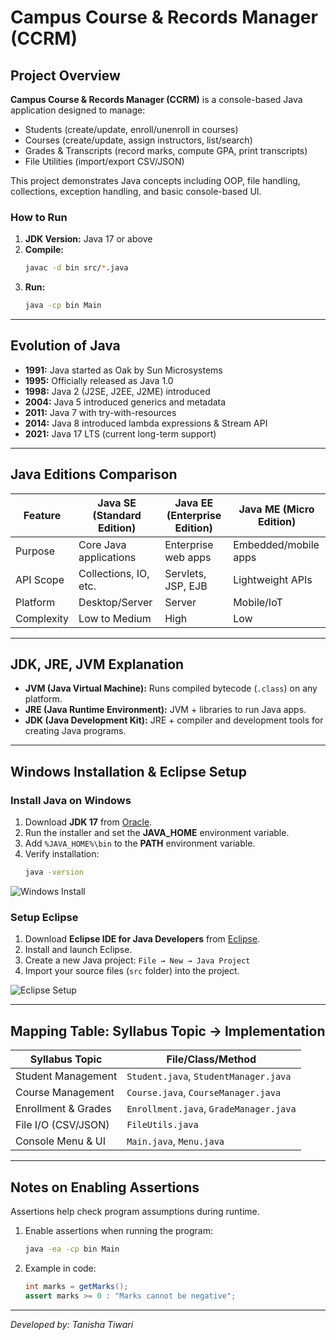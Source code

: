 
# Campus Course & Records Manager (CCRM)

## Project Overview
**Campus Course & Records Manager (CCRM)** is a console-based Java application designed to manage:
- Students (create/update, enroll/unenroll in courses)
- Courses (create/update, assign instructors, list/search)
- Grades & Transcripts (record marks, compute GPA, print transcripts)
- File Utilities (import/export CSV/JSON)

This project demonstrates Java concepts including OOP, file handling, collections, exception handling, and basic console-based UI.

### How to Run
1. **JDK Version:** Java 17 or above
2. **Compile:**  
   ```bash
   javac -d bin src/*.java
   ```
3. **Run:**  
   ```bash
   java -cp bin Main
   ```

---

## Evolution of Java
- **1991:** Java started as Oak by Sun Microsystems  
- **1995:** Officially released as Java 1.0  
- **1998:** Java 2 (J2SE, J2EE, J2ME) introduced  
- **2004:** Java 5 introduced generics and metadata  
- **2011:** Java 7 with try-with-resources  
- **2014:** Java 8 introduced lambda expressions & Stream API  
- **2021:** Java 17 LTS (current long-term support)  

---

## Java Editions Comparison

| Feature       | Java SE (Standard Edition) | Java EE (Enterprise Edition) | Java ME (Micro Edition) |
|---------------|---------------------------|-----------------------------|------------------------|
| Purpose       | Core Java applications    | Enterprise web apps         | Embedded/mobile apps   |
| API Scope     | Collections, IO, etc.    | Servlets, JSP, EJB          | Lightweight APIs       |
| Platform      | Desktop/Server           | Server                     | Mobile/IoT             |
| Complexity    | Low to Medium            | High                        | Low                    |

---

## JDK, JRE, JVM Explanation
- **JVM (Java Virtual Machine):** Runs compiled bytecode (`.class`) on any platform.  
- **JRE (Java Runtime Environment):** JVM + libraries to run Java apps.  
- **JDK (Java Development Kit):** JRE + compiler and development tools for creating Java programs.  

---

## Windows Installation & Eclipse Setup

### Install Java on Windows
1. Download **JDK 17** from [Oracle](https://www.oracle.com/java/technologies/javase/jdk17-archive-downloads.html).  
2. Run the installer and set the **JAVA_HOME** environment variable.  
3. Add `%JAVA_HOME%\bin` to the **PATH** environment variable.  
4. Verify installation:
   ```bash
   java -version
   ```

![Windows Install](path_to_windows_install_image.png)

### Setup Eclipse
1. Download **Eclipse IDE for Java Developers** from [Eclipse](https://www.eclipse.org/downloads/).  
2. Install and launch Eclipse.  
3. Create a new Java project: `File → New → Java Project`  
4. Import your source files (`src` folder) into the project.  

![Eclipse Setup](path_to_eclipse_setup_image.png)

---

## Mapping Table: Syllabus Topic → Implementation

| Syllabus Topic                  | File/Class/Method                |
|---------------------------------|--------------------------------|
| Student Management              | `Student.java`, `StudentManager.java` |
| Course Management               | `Course.java`, `CourseManager.java`   |
| Enrollment & Grades             | `Enrollment.java`, `GradeManager.java` |
| File I/O (CSV/JSON)             | `FileUtils.java`                |
| Console Menu & UI               | `Main.java`, `Menu.java`        |

---

## Notes on Enabling Assertions
Assertions help check program assumptions during runtime.

1. Enable assertions when running the program:
   ```bash
   java -ea -cp bin Main
   ```
2. Example in code:
   ```java
   int marks = getMarks();
   assert marks >= 0 : "Marks cannot be negative";
   ```

---

*Developed by: Tanisha Tiwari*

